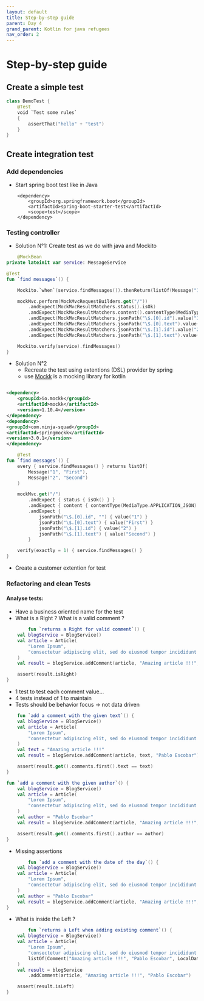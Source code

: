 ```yaml
---
layout: default 
title: Step-by-step guide 
parent: Day 4 
grand_parent: Kotlin for java refugees 
nav_order: 2
---
```


# Step-by-step guide

## Create a simple test

```kotlin
class DemoTest {
    @Test
    void `Test some rules`
    {
        assertThat("hello" + "test")
    }
}
```

## Create integration test

### Add dependencies

* Start spring boot test like in Java

 ```code:xml
     <dependency>
         <groupId>org.springframework.boot</groupId>
         <artifactId>spring-boot-starter-test</artifactId>
         <scope>test</scope>
     </dependency>
 ```

### Testing controller

* Solution N°1: Create test as we do with java and Mockito

```kotlin
    @MockBean
private lateinit var service: MessageService

@Test
fun `find messages`() {

    Mockito.`when`(service.findMessages()).thenReturn(listOf(Message("1", "First"), Message("2", "Second")));

    mockMvc.perform(MockMvcRequestBuilders.get("/"))
        .andExpect(MockMvcResultMatchers.status().isOk)
        .andExpect(MockMvcResultMatchers.content().contentType(MediaType.APPLICATION_JSON))
        .andExpect(MockMvcResultMatchers.jsonPath("\$.[0].id").value("1"))
        .andExpect(MockMvcResultMatchers.jsonPath("\$.[0].text").value("First"))
        .andExpect(MockMvcResultMatchers.jsonPath("\$.[1].id").value("2"))
        .andExpect(MockMvcResultMatchers.jsonPath("\$.[1].text").value("Second"))

    Mockito.verify(service).findMessages()
}
```

* Solution N°2
    * Recreate the test using extentions (DSL) provider by spring
    * use [Mockk](https://mockk.io/) is a mocking library for kotlin

```xml

<dependency>
    <groupId>io.mockk</groupId>
    <artifactId>mockk</artifactId>
    <version>1.10.4</version>
</dependency>
<dependency>
<groupId>com.ninja-squad</groupId>
<artifactId>springmockk</artifactId>
<version>3.0.1</version>
</dependency>
```

```kotlin
    @Test
fun `find messages`() {
    every { service.findMessages() } returns listOf(
        Message("1", "First"),
        Message("2", "Second")
    )

    mockMvc.get("/")
        .andExpect { status { isOk() } }
        .andExpect { content { contentType(MediaType.APPLICATION_JSON) } }
        .andExpect {
            jsonPath("\$.[0].id", "") { value("1") }
            jsonPath("\$.[0].text") { value("First") }
            jsonPath("\$.[1].id") { value("2") }
            jsonPath("\$.[1].text") { value("Second") }
        }

    verify(exactly = 1) { service.findMessages() }
}
```

* Create a customer extention for test

### Refactoring  and clean Tests

#### Analyse tests:

* Have a business oriented name for the test
* What is a Right ? What is a valid comment ?

```kotlin
        fun `returns a Right for valid comment`() {
    val blogService = BlogService()
    val article = Article(
        "Lorem Ipsum",
        "consectetur adipiscing elit, sed do eiusmod tempor incididunt ut labore"
    )
    val result = blogService.addComment(article, "Amazing article !!!", "Pablo Escobar")

    assert(result.isRight)
}

```

* 1 test to test each comment value...
* 4 tests instead of 1 to maintain
* Tests should be behavior focus -> not data driven

```kotlin
    fun `add a comment with the given text`() {
    val blogService = BlogService()
    val article = Article(
        "Lorem Ipsum",
        "consectetur adipiscing elit, sed do eiusmod tempor incididunt ut labore"
    )
    val text = "Amazing article !!!"
    val result = blogService.addComment(article, text, "Pablo Escobar")

    assert(result.get().comments.first().text == text)
}

fun `add a comment with the given author`() {
    val blogService = BlogService()
    val article = Article(
        "Lorem Ipsum",
        "consectetur adipiscing elit, sed do eiusmod tempor incididunt ut labore"
    )
    val author = "Pablo Escobar"
    val result = blogService.addComment(article, "Amazing article !!!", author)

    assert(result.get().comments.first().author == author)
}

```

* Missing assertions

```kotlin
        fun `add a comment with the date of the day`() {
    val blogService = BlogService()
    val article = Article(
        "Lorem Ipsum",
        "consectetur adipiscing elit, sed do eiusmod tempor incididunt ut labore"
    )
    val author = "Pablo Escobar"
    val result = blogService.addComment(article, "Amazing article !!!", author)
}
```

* What is inside the Left ?

```kotlin
        fun `returns a Left when adding existing comment`() {
    val blogService = BlogService()
    val article = Article(
        "Lorem Ipsum",
        "consectetur adipiscing elit, sed do eiusmod tempor incididunt ut labore",
        listOf(Comment("Amazing article !!!", "Pablo Escobar", LocalDate.now()))
    )
    val result = blogService
        .addComment(article, "Amazing article !!!", "Pablo Escobar")

    assert(result.isLeft)
}
```




    